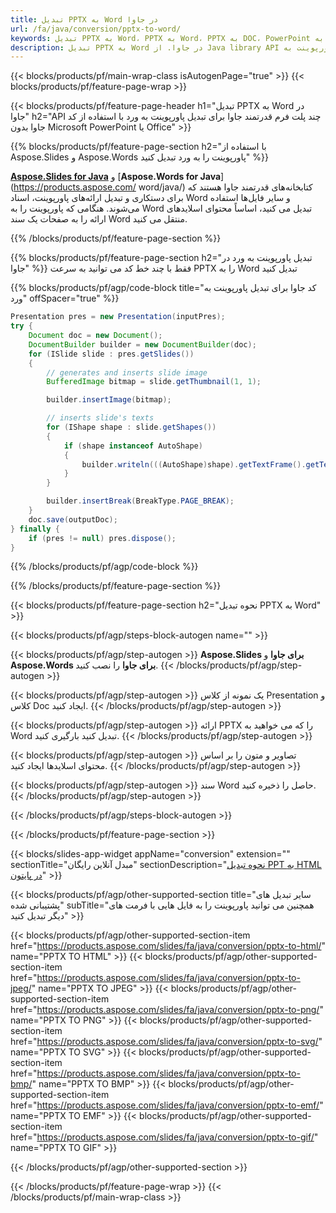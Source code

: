 ```yaml
---
title: تبدیل PPTX به Word در جاوا
url: /fa/java/conversion/pptx-to-word/
keywords: تبدیل PPTX به Word، PPTX به Word، PPTX به DOC، PowerPoint به Word، Java API، کتابخانه جاوا
description: تبدیل PPTX به Word در جاوا. از Java library API برای تبدیل پاورپوینت به Word استفاده کنید
---
```


{{< blocks/products/pf/main-wrap-class isAutogenPage="true" >}}
{{< blocks/products/pf/feature-page-wrap >}}

{{< blocks/products/pf/feature-page-header h1="تبدیل PPTX به Word در جاوا" h2="API چند پلت فرم قدرتمند جاوا برای تبدیل پاورپوینت به ورد با استفاده از کد جاوا بدون Microsoft PowerPoint یا Office" >}}

{{% blocks/products/pf/feature-page-section h2="با استفاده از Aspose.Slides و Aspose.Words پاورپوینت را به ورد تبدیل کنید" %}}

[**Aspose.Slides for Java**](https://products.aspose.com/slides/fa/java/) و [**Aspose.Words for Java**](https://products.aspose.com/ word/java/) کتابخانه‌های قدرتمند جاوا هستند که برای دستکاری و تبدیل ارائه‌های پاورپوینت، اسناد Word و سایر فایل‌ها استفاده می‌شوند. هنگامی که پاورپوینت را به Word تبدیل می کنید، اساساً محتوای اسلایدهای ارائه را به صفحات یک سند Word منتقل می کنید.

{{% /blocks/products/pf/feature-page-section %}}




{{% blocks/products/pf/feature-page-section  h2="تبدیل پاورپوینت به ورد در جاوا" %}}
فقط با چند خط کد می توانید به سرعت PPTX را به Word تبدیل کنید

{{% blocks/products/pf/agp/code-block title="کد جاوا برای تبدیل پاورپوینت به ورد" offSpacer="true" %}}
```java
Presentation pres = new Presentation(inputPres);
try {
    Document doc = new Document();
    DocumentBuilder builder = new DocumentBuilder(doc);
    for (ISlide slide : pres.getSlides())
    {
        // generates and inserts slide image
        BufferedImage bitmap = slide.getThumbnail(1, 1);

        builder.insertImage(bitmap);

        // inserts slide's texts
        for (IShape shape : slide.getShapes())
        {
            if (shape instanceof AutoShape)
            {
                builder.writeln(((AutoShape)shape).getTextFrame().getText());
            }
        }

        builder.insertBreak(BreakType.PAGE_BREAK);
    }
    doc.save(outputDoc);
} finally {
    if (pres != null) pres.dispose();
}
```
{{% /blocks/products/pf/agp/code-block %}}

{{% /blocks/products/pf/feature-page-section %}}




{{< blocks/products/pf/feature-page-section  h2="نحوه تبدیل PPTX به Word" >}}


{{< blocks/products/pf/agp/steps-block-autogen name="" >}}


{{< blocks/products/pf/agp/step-autogen >}}
**Aspose.Slides برای جاوا** و **Aspose.Words برای جاوا** را نصب کنید. 
{{< /blocks/products/pf/agp/step-autogen >}}

{{< blocks/products/pf/agp/step-autogen >}}
یک نمونه از کلاس Presentation و کلاس Doc ایجاد کنید.
{{< /blocks/products/pf/agp/step-autogen >}}

{{< blocks/products/pf/agp/step-autogen >}}
ارائه PPTX را که می خواهید به Word تبدیل کنید بارگیری کنید.
{{< /blocks/products/pf/agp/step-autogen >}}

{{< blocks/products/pf/agp/step-autogen >}}
تصاویر و متون را بر اساس محتوای اسلایدها ایجاد کنید.
{{< /blocks/products/pf/agp/step-autogen >}}

{{< blocks/products/pf/agp/step-autogen >}}
سند Word حاصل را ذخیره کنید.
{{< /blocks/products/pf/agp/step-autogen >}}


{{< /blocks/products/pf/agp/steps-block-autogen >}}


{{< /blocks/products/pf/feature-page-section >}}




{{< blocks/slides-app-widget  appName="conversion" extension="" sectionTitle="مبدل آنلاین رایگان" sectionDescription="[نحوه تبدیل PPT به HTML در پایتون](https://products.aspose.com/slides/fa/python-net/conversion/ppt-to-html/)" >}}

{{< blocks/products/pf/agp/other-supported-section title="سایر تبدیل های پشتیبانی شده" subTitle="همچنین می توانید پاورپوینت را به فایل هایی با فرمت های دیگر تبدیل کنید" >}}


{{< blocks/products/pf/agp/other-supported-section-item href="https://products.aspose.com/slides/fa/java/conversion/pptx-to-html/" name="PPTX TO HTML" >}}
{{< blocks/products/pf/agp/other-supported-section-item href="https://products.aspose.com/slides/fa/java/conversion/pptx-to-jpeg/" name="PPTX TO JPEG" >}}
{{< blocks/products/pf/agp/other-supported-section-item href="https://products.aspose.com/slides/fa/java/conversion/pptx-to-png/" name="PPTX TO PNG" >}}
{{< blocks/products/pf/agp/other-supported-section-item href="https://products.aspose.com/slides/fa/java/conversion/pptx-to-svg/" name="PPTX TO SVG" >}}
{{< blocks/products/pf/agp/other-supported-section-item href="https://products.aspose.com/slides/fa/java/conversion/pptx-to-bmp/" name="PPTX TO BMP" >}}
{{< blocks/products/pf/agp/other-supported-section-item href="https://products.aspose.com/slides/fa/java/conversion/pptx-to-emf/" name="PPTX TO EMF" >}}
{{< blocks/products/pf/agp/other-supported-section-item href="https://products.aspose.com/slides/fa/java/conversion/pptx-to-gif/" name="PPTX TO GIF" >}}



{{< /blocks/products/pf/agp/other-supported-section >}}

{{< /blocks/products/pf/feature-page-wrap >}}
{{< /blocks/products/pf/main-wrap-class >}}